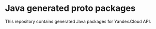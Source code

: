 # Java generated proto packages

This repository contains generated Java packages for Yandex.Cloud API.

